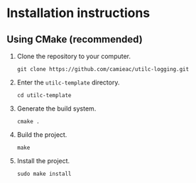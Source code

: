 # Installation instructions

## Using CMake (recommended)

1. Clone the repository to your computer.
	```
	git clone https://github.com/camieac/utilc-logging.git
	```
2. Enter the `utilc-template` directory.
	```
	cd utilc-template
	```
3. Generate the build system.
	```
	cmake .
	```
4. Build the project.
	```
	make
	```
5. Install the project.
	```
	sudo make install
	```
